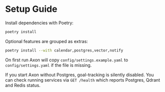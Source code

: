 # Setup Guide

Install dependencies with Poetry:

```bash
poetry install
```

Optional features are grouped as extras:

```bash
poetry install --with calendar,postgres,vector,notify
```

On first run Axon will copy `config/settings.example.yaml` to
`config/settings.yaml` if the file is missing.

If you start Axon without Postgres, goal-tracking is silently disabled. You can
check running services via `GET /health` which reports Postgres, Qdrant and
Redis status.
